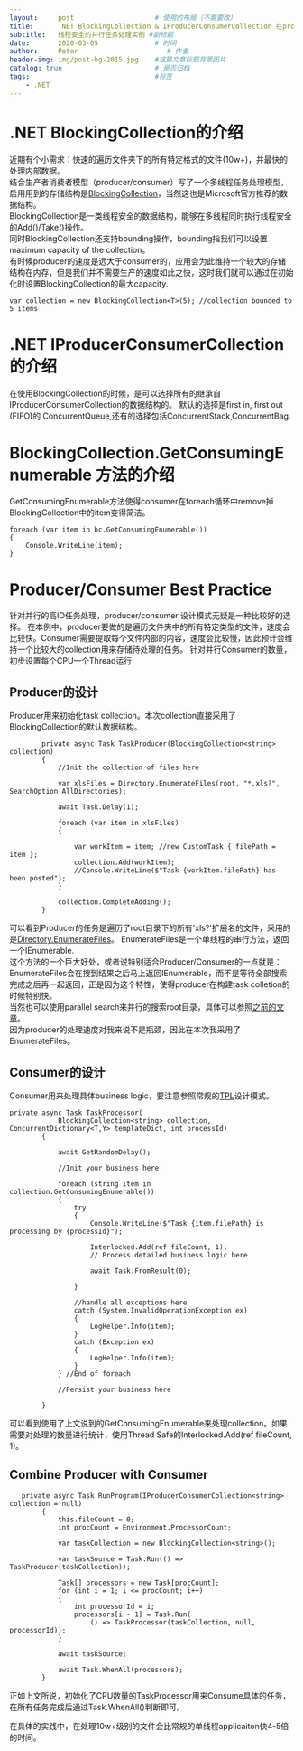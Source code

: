 ```yaml
---
layout:     post                    # 使用的布局（不需要改）
title:      .NET BlockingCollection & IProducerConsumerCollection 在producer/consumer模型中的使用             # 标题 
subtitle:   线程安全的并行任务处理实例 #副标题
date:       2020-03-05              # 时间
author:     Peter                      # 作者
header-img: img/post-bg-2015.jpg    #这篇文章标题背景图片
catalog: true                       # 是否归档
tags:                               #标签
    - .NET
---
```


# .NET BlockingCollection的介绍
近期有个小需求：快速的遍历文件夹下的所有特定格式的文件(10w+)，并最快的处理内部数据。  
结合生产者消费者模型（producer/consumer）写了一个多线程任务处理模型，启用用到的存储结构是[BlockingCollection](https://docs.microsoft.com/en-us/dotnet/api/system.collections.concurrent.blockingcollection-1?view=netframework-4.8)，当然这也是Microsoft官方推荐的数据结构。  
BlockingCollection是一类线程安全的数据结构，能够在多线程同时执行线程安全的Add()/Take()操作。  
同时BlockingCollection还支持bounding操作，bounding指我们可以设置maximum capacity of the collection。  
有时候producer的速度是远大于consumer的，应用会为此维持一个较大的存储结构在内存，但是我们并不需要生产的速度如此之快，这时我们就可以通过在初始化时设置BlockingCollection的最大capacity.  

```
var collection = new BlockingCollection<T>(5); //collection bounded to 5 items
```

# .NET IProducerConsumerCollection的介绍
在使用BlockingCollection的时候，是可以选择所有的继承自IProducerConsumerCollection的数据结构的。
默认的选择是first in, first out (FIFO)的 ConcurrentQueue<T>,还有的选择包括ConcurrentStack<T>,ConcurrentBag<T>.

# BlockingCollection<T>.GetConsumingEnumerable 方法的介绍

GetConsumingEnumerable方法使得consumer在foreach循环中remove掉BlockingCollection中的item变得简洁。
```
foreach (var item in bc.GetConsumingEnumerable())
{
    Console.WriteLine(item);
}
```

# Producer/Consumer Best Practice
针对并行的高IO任务处理，producer/consumer 设计模式无疑是一种比较好的选择。
在本例中，producer要做的是遍历文件夹中的所有特定类型的文件，速度会比较快。Consumer需要提取每个文件内部的内容，速度会比较慢，因此预计会维持一个比较大的collection用来存储待处理的任务。
针对并行Consumer的数量，初步设置每个CPU一个Thread运行

## Producer的设计
Producer用来初始化task collection。本次collection直接采用了BlockingCollection的默认数据结构。
```
        private async Task TaskProducer(BlockingCollection<string> collection)
        {
            //Init the collection of files here

            var xlsFiles = Directory.EnumerateFiles(root, "*.xls?", SearchOption.AllDirectories);

            await Task.Delay(1);

            foreach (var item in xlsFiles)
            {

                var workItem = item; //new CustomTask { filePath = item };
                collection.Add(workItem);
                //Console.WriteLine($"Task {workItem.filePath} has been posted");
            }

            collection.CompleteAdding();
        }
```
可以看到Producer的任务是遍历了root目录下的所有'xls?'扩展名的文件，采用的是[Directory.EnumerateFiles](https://docs.microsoft.com/en-us/dotnet/api/system.io.directory.enumeratefiles?view=netframework-4.8)。
EnumerateFiles是一个单线程的串行方法，返回一个IEnumerable<String>.  
这个方法的一个巨大好处，或者说特别适合Producer/Consumer的一点就是：EnumerateFiles会在搜到结果之后马上返回IEnumerable<String>，而不是等待全部搜索完成之后再一起返回，正是因为这个特性，使得producer在构建task colletion的时候特别快。  
当然也可以使用parallel search来并行的搜索root目录，具体可以参照[之前的文章](https://peteryezhang.github.io/2020/01/20/.NET-%E5%A4%9A%E7%BA%BF%E7%A8%8B%E6%96%87%E4%BB%B6%E5%86%99%E5%85%A5/)。  
因为producer的处理速度对我来说不是瓶颈，因此在本次我采用了EnumerateFiles。  

## Consumer的设计
Consumer用来处理具体business logic，要注意参照常规的[TPL](https://docs.microsoft.com/en-us/dotnet/standard/parallel-programming/task-parallel-library-tpl)设计模式。  
```
private async Task TaskProcessor(
            BlockingCollection<string> collection, ConcurrentDictionary<T,Y> templateDict, int processId)
        {

            await GetRandomDelay();

            //Init your business here

            foreach (string item in collection.GetConsumingEnumerable())
            {
                try
                {
                    Console.WriteLine($"Task {item.filePath} is processing by {processId}");

                    Interlocked.Add(ref fileCount, 1);
                    // Process detailed business logic here

                    await Task.FromResult(0);
                    
                }

                //handle all exceptions here
                catch (System.InvalidOperationException ex)
                {
                    LogHelper.Info(item);
                }
                catch (Exception ex)
                {
                    LogHelper.Info(item);
                }
            } //End of foreach

            //Persist your business here

        }
```
可以看到使用了上文说到的GetConsumingEnumerable来处理collection。如果需要对处理的数量进行统计，使用Thread Safe的Interlocked.Add(ref fileCount, 1)。


## Combine Producer with Consumer

```
   private async Task RunProgram(IProducerConsumerCollection<string> collection = null)
        {
            this.fileCount = 0;
            int procCount = Environment.ProcessorCount;

            var taskCollection = new BlockingCollection<string>();

            var taskSource = Task.Run(() => TaskProducer(taskCollection));

            Task[] processors = new Task[procCount];
            for (int i = 1; i <= procCount; i++)
            {
                int processorId = i;
                processors[i - 1] = Task.Run(
                    () => TaskProcessor(taskCollection, null, processorId));
            }

            await taskSource;

            await Task.WhenAll(processors);
        }
```
正如上文所说，初始化了CPU数量的TaskProcessor用来Consume具体的任务，在所有任务完成后通过Task.WhenAll()判断即可。

在具体的实践中，在处理10w+级别的文件会比常规的单线程applicaiton快4-5倍的时间。
